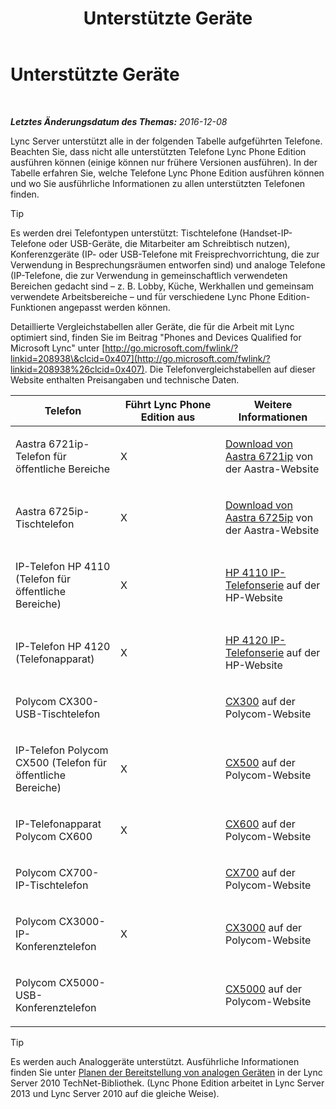 ﻿---
title: Unterstützte Geräte
TOCTitle: Unterstützte Geräte
ms:assetid: 9985c232-cc9a-41fb-ac6f-99d1986552f9
ms:mtpsurl: https://technet.microsoft.com/de-de/library/JJ205105(v=OCS.15)
ms:contentKeyID: 49294856
ms.date: 12/10/2016
mtps_version: v=OCS.15
ms.translationtype: HT
---

# Unterstützte Geräte

 

_**Letztes Änderungsdatum des Themas:** 2016-12-08_

Lync Server unterstützt alle in der folgenden Tabelle aufgeführten Telefone. Beachten Sie, dass nicht alle unterstützten Telefone Lync Phone Edition ausführen können (einige können nur frühere Versionen ausführen). In der Tabelle erfahren Sie, welche Telefone Lync Phone Edition ausführen können und wo Sie ausführliche Informationen zu allen unterstützten Telefonen finden.


> [!TIP]
> Es werden drei Telefontypen unterstützt: Tischtelefone (Handset-IP-Telefone oder USB-Geräte, die Mitarbeiter am Schreibtisch nutzen), Konferenzgeräte (IP- oder USB-Telefone mit Freisprechvorrichtung, die zur Verwendung in Besprechungsräumen entworfen sind) und analoge Telefone (IP-Telefone, die zur Verwendung in gemeinschaftlich verwendeten Bereichen gedacht sind – z. B. Lobby, Küche, Werkhallen und gemeinsam verwendete Arbeitsbereiche – und für verschiedene Lync Phone Edition-Funktionen angepasst werden können.



Detaillierte Vergleichstabellen aller Geräte, die für die Arbeit mit Lync optimiert sind, finden Sie im Beitrag "Phones and Devices Qualified for Microsoft Lync" unter [http://go.microsoft.com/fwlink/?linkid=208938\&clcid=0x407](http://go.microsoft.com/fwlink/?linkid=208938%26clcid=0x407). Die Telefonvergleichstabellen auf dieser Website enthalten Preisangaben und technische Daten.


<table>
<colgroup>
<col style="width: 33%" />
<col style="width: 33%" />
<col style="width: 33%" />
</colgroup>
<thead>
<tr class="header">
<th>Telefon</th>
<th>Führt Lync Phone Edition aus</th>
<th>Weitere Informationen</th>
</tr>
</thead>
<tbody>
<tr class="odd">
<td><p>Aastra 6721ip-Telefon für öffentliche Bereiche</p></td>
<td><p>X</p></td>
<td><p><a href="http://www.aastra.com/document-library.htm?curr_fam=aastra+6720ip%26curr_nav=2%26prod_id=6074">Download von Aastra 6721ip</a> von der Aastra-Website</p></td>
</tr>
<tr class="even">
<td><p>Aastra 6725ip-Tischtelefon</p></td>
<td><p>X</p></td>
<td><p><a href="http://www.aastra.com/document-library.htm?curr_fam=aastra+6720ip%26curr_nav=2%26prod_id=12991">Download von Aastra 6725ip</a> von der Aastra-Website</p></td>
</tr>
<tr class="odd">
<td><p>IP-Telefon HP 4110 (Telefon für öffentliche Bereiche)</p></td>
<td><p>X</p></td>
<td><p><a href="http://h20000.www2.hp.com/bizsupport/techsupport/home.jsp?lang=en%26cc=us%26prodtypeid=12883%26prodseriesid=5171755">HP 4110 IP-Telefonserie</a> auf der HP-Website</p></td>
</tr>
<tr class="even">
<td><p>IP-Telefon HP 4120 (Telefonapparat)</p></td>
<td><p>X</p></td>
<td><p><a href="http://h20000.www2.hp.com/bizsupport/techsupport/home.jsp?lang=en%26cc=us%26prodtypeid=12883%26prodseriesid=5204220">HP 4120 IP-Telefonserie</a> auf der HP-Website</p></td>
</tr>
<tr class="odd">
<td><p>Polycom CX300-USB-Tischtelefon</p></td>
<td><p></p></td>
<td><p><a href="http://support.polycom.com/polycomservice/support/us/support/voice/cx/communicator_cx300.html">CX300</a> auf der Polycom-Website</p></td>
</tr>
<tr class="even">
<td><p>IP-Telefon Polycom CX500 (Telefon für öffentliche Bereiche)</p></td>
<td><p>X</p></td>
<td><p><a href="http://support.polycom.com/polycomservice/support/us/support/voice/cx/communicator_cx500.html">CX500</a> auf der Polycom-Website</p></td>
</tr>
<tr class="odd">
<td><p>IP-Telefonapparat Polycom CX600</p></td>
<td><p>X</p></td>
<td><p><a href="http://support.polycom.com/polycomservice/support/us/support/voice/cx/communicator_cx600.html">CX600</a> auf der Polycom-Website</p></td>
</tr>
<tr class="even">
<td><p>Polycom CX700-IP-Tischtelefon</p></td>
<td><p></p></td>
<td><p><a href="http://support.polycom.com/polycomservice/support/us/support/voice/cx/communicator_cx700.html">CX700</a> auf der Polycom-Website</p></td>
</tr>
<tr class="odd">
<td><p>Polycom CX3000-IP-Konferenztelefon</p></td>
<td><p>X</p></td>
<td><p><a href="http://support.polycom.com/polycomservice/support/us/support/voice/cx/cx3000.html">CX3000</a> auf der Polycom-Website</p></td>
</tr>
<tr class="even">
<td><p>Polycom CX5000-USB-Konferenztelefon</p></td>
<td><p></p></td>
<td><p><a href="http://support.polycom.com/polycomservice/support/us/support/voice/cx/cx5000.html">CX5000</a> auf der Polycom-Website</p></td>
</tr>
</tbody>
</table>



> [!TIP]
> Es werden auch Analoggeräte unterstützt. Ausführliche Informationen finden Sie unter <A href="http://go.microsoft.com/fwlink/?linkid=257502%26clcid=0x407">Planen der Bereitstellung von analogen Geräten</A> in der Lync Server 2010 TechNet-Bibliothek. (Lync Phone Edition arbeitet in Lync Server 2013 und Lync Server 2010 auf die gleiche Weise).


